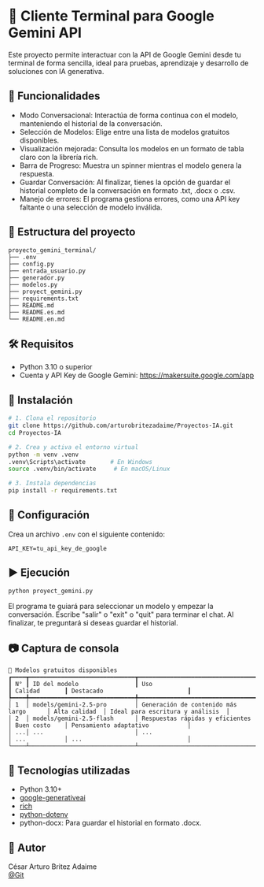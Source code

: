 # 🧠 Cliente Terminal para Google Gemini API

Este proyecto permite interactuar con la API de Google Gemini desde tu terminal de forma sencilla, ideal para pruebas, aprendizaje y desarrollo de soluciones con IA generativa.

## 🚀 Funcionalidades

- Modo Conversacional: Interactúa de forma continua con el modelo, manteniendo el historial de la conversación.
- Selección de Modelos: Elige entre una lista de modelos gratuitos disponibles.
- Visualización mejorada: Consulta los modelos en un formato de tabla claro con la librería rich.
- Barra de Progreso: Muestra un spinner mientras el modelo genera la respuesta.
- Guardar Conversación: Al finalizar, tienes la opción de guardar el historial completo de la conversación en formato .txt, .docx o .csv.
- Manejo de errores: El programa gestiona errores, como una API key faltante o una selección de modelo inválida.

## 📁 Estructura del proyecto

```
proyecto_gemini_terminal/
├── .env
├── config.py
├── entrada_usuario.py
├── generador.py
├── modelos.py
├── proyect_gemini.py
├── requirements.txt
├── README.md
├── README.es.md
└── README.en.md
```

## 🛠️ Requisitos

- Python 3.10 o superior
- Cuenta y API Key de Google Gemini: https://makersuite.google.com/app

## 🔧 Instalación

```bash
# 1. Clona el repositorio
git clone https://github.com/arturobritezadaime/Proyectos-IA.git
cd Proyectos-IA

# 2. Crea y activa el entorno virtual
python -m venv .venv
.venv\Scripts\activate       # En Windows
source .venv/bin/activate     # En macOS/Linux

# 3. Instala dependencias
pip install -r requirements.txt
```

## 🔐 Configuración

Crea un archivo `.env` con el siguiente contenido:

```
API_KEY=tu_api_key_de_google
```

## ▶️ Ejecución

```bash
python proyect_gemini.py
```

El programa te guiará para seleccionar un modelo y empezar la conversación. Escribe "salir" o "exit" o "quit" para terminar el chat. Al finalizar, te preguntará si deseas guardar el historial.

## 📷 Captura de consola

```
📌 Modelos gratuitos disponibles
┏━━━━┳━━━━━━━━━━━━━━━━━━━━━━━━━━━━━━┳━━━━━━━━━━━━━━━━━━━━━━━━━━━━━━━━━━━━━━━━┳━━━━━━━━━━━━━━━┳━━━━━━━━━━━━━━━━━━━━━━━━━━━━━━━━━━━┓
┃ N° ┃ ID del modelo                ┃ Uso                                    ┃ Calidad       ┃ Destacado                        ┃
┡━━━━╇━━━━━━━━━━━━━━━━━━━━━━━━━━━━━━╇━━━━━━━━━━━━━━━━━━━━━━━━━━━━━━━━━━━━━━━━╇━━━━━━━━━━━━━━━╇━━━━━━━━━━━━━━━━━━━━━━━━━━━━━━━━━━━┩
│ 1  │ models/gemini-2.5-pro        │ Generación de contenido más largo      │ Alta calidad  │ Ideal para escritura y análisis  │
│ 2  │ models/gemini-2.5-flash      │ Respuestas rápidas y eficientes        │ Buen costo    │ Pensamiento adaptativo           │
│ ...│ ...                          │ ...                                    │ ...           │ ...                              │
└────┴──────────────────────────────┴────────────────────────────────────────┴───────────────┴───────────────────────────────────┘
```

## 🤖 Tecnologías utilizadas

- Python 3.10+
- [google-generativeai](https://pypi.org/project/google-generativeai/)
- [rich](https://pypi.org/project/rich/)
- [python-dotenv](https://pypi.org/project/python-dotenv/)
- python-docx: Para guardar el historial en formato .docx.

## 🧠 Autor

César Arturo Britez Adaime  
[@Git](https://github.com/arturobritezadaime)
